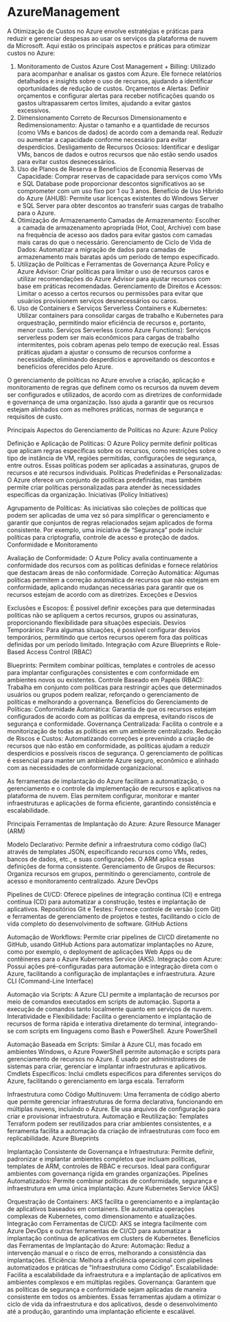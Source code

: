 # AzureManagement
A Otimização de Custos no Azure envolve estratégias e práticas para reduzir e gerenciar despesas ao usar os serviços da plataforma de nuvem da Microsoft. Aqui estão os principais aspectos e práticas para otimizar custos no Azure:

1. Monitoramento de Custos
Azure Cost Management + Billing: Utilizado para acompanhar e analisar os gastos com Azure. Ele fornece relatórios detalhados e insights sobre o uso de recursos, ajudando a identificar oportunidades de redução de custos.
Orçamentos e Alertas: Definir orçamentos e configurar alertas para receber notificações quando os gastos ultrapassarem certos limites, ajudando a evitar gastos excessivos.
2. Dimensionamento Correto de Recursos
Dimensionamento e Redimensionamento: Ajustar o tamanho e a quantidade de recursos (como VMs e bancos de dados) de acordo com a demanda real. Reduzir ou aumentar a capacidade conforme necessário para evitar desperdícios.
Desligamento de Recursos Ociosos: Identificar e desligar VMs, bancos de dados e outros recursos que não estão sendo usados para evitar custos desnecessários.
3. Uso de Planos de Reserva e Benefícios de Economia
Reservas de Capacidade: Comprar reservas de capacidade para serviços como VMs e SQL Database pode proporcionar descontos significativos ao se comprometer com um uso fixo por 1 ou 3 anos.
Benefício de Uso Híbrido do Azure (AHUB): Permite usar licenças existentes do Windows Server e SQL Server para obter descontos ao transferir suas cargas de trabalho para o Azure.
4. Otimização de Armazenamento
Camadas de Armazenamento: Escolher a camada de armazenamento apropriada (Hot, Cool, Archive) com base na frequência de acesso aos dados para evitar gastos com camadas mais caras do que o necessário.
Gerenciamento de Ciclo de Vida de Dados: Automatizar a migração de dados para camadas de armazenamento mais baratas após um período de tempo especificado.
5. Utilização de Políticas e Ferramentas de Governança
Azure Policy e Azure Advisor: Criar políticas para limitar o uso de recursos caros e utilizar recomendações do Azure Advisor para ajustar recursos com base em práticas recomendadas.
Gerenciamento de Direitos e Acessos: Limitar o acesso a certos recursos ou permissões para evitar que usuários provisionem serviços desnecessários ou caros.
6. Uso de Containers e Serviços Serverless
Containers e Kubernetes: Utilizar containers para consolidar cargas de trabalho e Kubernetes para orquestração, permitindo maior eficiência de recursos e, portanto, menor custo.
Serviços Serverless (como Azure Functions): Serviços serverless podem ser mais econômicos para cargas de trabalho intermitentes, pois cobram apenas pelo tempo de execução real.
Essas práticas ajudam a ajustar o consumo de recursos conforme a necessidade, eliminando desperdícios e aproveitando os descontos e benefícios oferecidos pelo Azure.

O gerenciamento de políticas no Azure envolve a criação, aplicação e monitoramento de regras que definem como os recursos da nuvem devem ser configurados e utilizados, de acordo com as diretrizes de conformidade e governança de uma organização. Isso ajuda a garantir que os recursos estejam alinhados com as melhores práticas, normas de segurança e requisitos de custo.

Principais Aspectos do Gerenciamento de Políticas no Azure:
Azure Policy

Definição e Aplicação de Políticas: O Azure Policy permite definir políticas que aplicam regras específicas sobre os recursos, como restrições sobre o tipo de instância de VM, regiões permitidas, configurações de segurança, entre outros. Essas políticas podem ser aplicadas a assinaturas, grupos de recursos e até recursos individuais.
Políticas Predefinidas e Personalizadas: O Azure oferece um conjunto de políticas predefinidas, mas também permite criar políticas personalizadas para atender às necessidades específicas da organização.
Iniciativas (Policy Initiatives)

Agrupamento de Políticas: As iniciativas são coleções de políticas que podem ser aplicadas de uma vez só para simplificar o gerenciamento e garantir que conjuntos de regras relacionados sejam aplicados de forma consistente. Por exemplo, uma iniciativa de “Segurança” pode incluir políticas para criptografia, controle de acesso e proteção de dados.
Conformidade e Monitoramento

Avaliação de Conformidade: O Azure Policy avalia continuamente a conformidade dos recursos com as políticas definidas e fornece relatórios que destacam áreas de não conformidade.
Correção Automática: Algumas políticas permitem a correção automática de recursos que não estejam em conformidade, aplicando mudanças necessárias para garantir que os recursos estejam de acordo com as diretrizes.
Exceções e Desvios

Exclusões e Escopos: É possível definir exceções para que determinadas políticas não se apliquem a certos recursos, grupos ou assinaturas, proporcionando flexibilidade para situações especiais.
Desvios Temporários: Para algumas situações, é possível configurar desvios temporários, permitindo que certos recursos operem fora das políticas definidas por um período limitado.
Integração com Azure Blueprints e Role-Based Access Control (RBAC)

Blueprints: Permitem combinar políticas, templates e controles de acesso para implantar configurações consistentes e com conformidade em ambientes novos ou existentes.
Controle Baseado em Papéis (RBAC): Trabalha em conjunto com políticas para restringir ações que determinados usuários ou grupos podem realizar, reforçando o gerenciamento de políticas e melhorando a governança.
Benefícios do Gerenciamento de Políticas:
Conformidade Automática: Garantia de que os recursos estejam configurados de acordo com as políticas da empresa, evitando riscos de segurança e conformidade.
Governança Centralizada: Facilita o controle e a monitorização de todas as políticas em um ambiente centralizado.
Redução de Riscos e Custos: Automatizando correções e prevenindo a criação de recursos que não estão em conformidade, as políticas ajudam a reduzir desperdícios e possíveis riscos de segurança.
O gerenciamento de políticas é essencial para manter um ambiente Azure seguro, econômico e alinhado com as necessidades de conformidade organizacional.


As ferramentas de implantação do Azure facilitam a automatização, o gerenciamento e o controle da implementação de recursos e aplicativos na plataforma de nuvem. Elas permitem configurar, monitorar e manter infraestruturas e aplicações de forma eficiente, garantindo consistência e escalabilidade.

Principais Ferramentas de Implantação do Azure:
Azure Resource Manager (ARM)

Modelo Declarativo: Permite definir a infraestrutura como código (IaC) através de templates JSON, especificando recursos como VMs, redes, bancos de dados, etc., e suas configurações. O ARM aplica essas definições de forma consistente.
Gerenciamento de Grupos de Recursos: Organiza recursos em grupos, permitindo o gerenciamento, controle de acesso e monitoramento centralizado.
Azure DevOps

Pipelines de CI/CD: Oferece pipelines de integração contínua (CI) e entrega contínua (CD) para automatizar a construção, testes e implantação de aplicativos.
Repositórios Git e Testes: Fornece controle de versão (com Git) e ferramentas de gerenciamento de projetos e testes, facilitando o ciclo de vida completo do desenvolvimento de software.
GitHub Actions

Automação de Workflows: Permite criar pipelines de CI/CD diretamente no GitHub, usando GitHub Actions para automatizar implantações no Azure, como por exemplo, o deployment de aplicações Web Apps ou de contêineres para o Azure Kubernetes Service (AKS).
Integração com Azure: Possui ações pré-configuradas para automação e integração direta com o Azure, facilitando a configuração de implantações e infraestrutura.
Azure CLI (Command-Line Interface)

Automação via Scripts: A Azure CLI permite a implantação de recursos por meio de comandos executados em scripts de automação. Suporta a execução de comandos tanto localmente quanto em serviços de nuvem.
Interatividade e Flexibilidade: Facilita o gerenciamento e implantação de recursos de forma rápida e interativa diretamente do terminal, integrando-se com scripts em linguagens como Bash e PowerShell.
Azure PowerShell

Automação Baseada em Scripts: Similar à Azure CLI, mas focado em ambientes Windows, o Azure PowerShell permite automação e scripts para gerenciamento de recursos no Azure. É usado por administradores de sistemas para criar, gerenciar e implantar infraestruturas e aplicativos.
Cmdlets Específicos: Inclui cmdlets específicos para diferentes serviços do Azure, facilitando o gerenciamento em larga escala.
Terraform

Infraestrutura como Código Multinuvem: Uma ferramenta de código aberto que permite gerenciar infraestruturas de forma declarativa, funcionando em múltiplas nuvens, incluindo o Azure. Ele usa arquivos de configuração para criar e provisionar infraestrutura.
Automação e Reutilização: Templates Terraform podem ser reutilizados para criar ambientes consistentes, e a ferramenta facilita a automação da criação de infraestruturas com foco em replicabilidade.
Azure Blueprints

Implantação Consistente de Governança e Infraestrutura: Permite definir, padronizar e implantar ambientes completos que incluam políticas, templates de ARM, controles de RBAC e recursos. Ideal para configurar ambientes com governança rígida em grandes organizações.
Pipelines Automatizados: Permite combinar políticas de conformidade, segurança e infraestrutura em uma única implantação.
Azure Kubernetes Service (AKS)

Orquestração de Containers: AKS facilita o gerenciamento e a implantação de aplicativos baseados em containers. Ele automatiza operações complexas de Kubernetes, como dimensionamento e atualizações.
Integração com Ferramentas de CI/CD: AKS se integra facilmente com Azure DevOps e outras ferramentas de CI/CD para automatizar a implantação contínua de aplicativos em clusters de Kubernetes.
Benefícios das Ferramentas de Implantação do Azure:
Automação: Reduz a intervenção manual e o risco de erros, melhorando a consistência das implantações.
Eficiência: Melhora a eficiência operacional com pipelines automatizados e práticas de "Infraestrutura como Código".
Escalabilidade: Facilita a escalabilidade da infraestrutura e a implantação de aplicativos em ambientes complexos e em múltiplas regiões.
Governança: Garantem que as políticas de segurança e conformidade sejam aplicadas de maneira consistente em todos os ambientes.
Essas ferramentas ajudam a otimizar o ciclo de vida da infraestrutura e dos aplicativos, desde o desenvolvimento até a produção, garantindo uma implantação eficiente e escalável.

